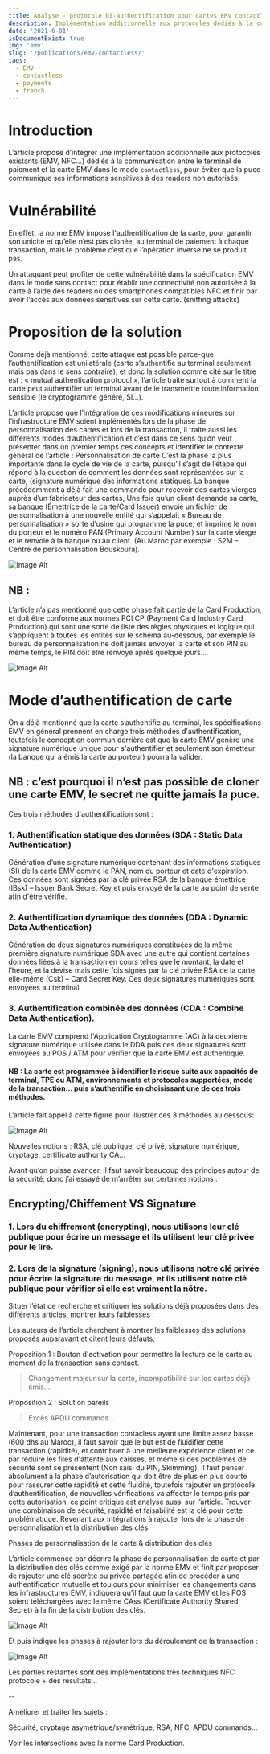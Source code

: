 ```yaml
---
title: Analyse - protocole bi-authentification pour cartes EMV contactless
description: Implémentation additionnelle aux protocoles dédiés à la communication entre le terminal de paiement et la carte EMV en mode contactless, pour éviter que la puce communique ses informations sensitives à des readers non-autorisés.
date: '2021-6-01'
isDocumentExist: true
img: 'emv'
slug: '/publications/emv-contactless/'
tags:
  - EMV
  - contactless
  - payments
  - french
---
```


# Introduction

L’article propose d’intégrer une implémentation additionnelle aux protocoles existants (EMV, NFC…) dédiés à la communication entre le terminal de paiement et la carte EMV dans le mode `contactless`, pour éviter que la puce communique ses informations sensitives à des readers non autorisés.

# Vulnérabilité

En effet, la norme EMV impose l'authentification de la carte, pour garantir son unicité et qu’elle n’est pas clonée, au terminal de paiement à chaque transaction, mais le problème c’est que l’opération inverse ne se produit pas.

Un attaquant peut profiter de cette vulnérabilité dans la spécification EMV dans le mode sans contact pour établir une connectivité non autorisée à la carte à l’aide des readers ou des smartphones compatibles NFC et finir par avoir l’accès aux données sensitives sur cette carte. (sniffing attacks)

# Proposition de la solution

Comme déjà mentionné, cette attaque est possible parce-que l’authentification est unilatérale (carte s’authentifie au terminal seulement mais pas dans le sens contraire), et donc la solution comme cité sur le titre est : « mutual authentication protocol », l’article traite surtout à comment la carte peut authentifier un terminal avant de le transmettre toute information sensible (le cryptogramme généré, SI…).

L’article propose que l’intégration de ces modifications mineures sur l’infrastructure EMV soient implémentés lors de la phase de personnalisation des cartes et lors de la transaction, il traite aussi les différents modes d’authentification et c’est dans ce sens qu’on veut présenter dans un premier temps ces concepts et identifier le contexte général de l’article :
Personnalisation de carte
C’est la phase la plus importante dans le cycle de vie de la carte, puisqu’il s’agit de l’étape qui répond à la question de comment les données sont représentées sur la carte, (signature numérique des informations statiques.
La banque précédemment a déjà fait une commande pour recevoir des cartes vierges auprès d’un fabricateur des cartes,
Une fois qu’un client demande sa carte, sa banque (Émettrice de la carte/Card Issuer) envoie un fichier de personnalisation à une nouvelle entité qui s’appelait « Bureau de personnalisation » sorte d’usine qui programme la puce, et imprime le nom du porteur et le numéro PAN (Primary Account Number) sur la carte vierge et le renvoie à la banque ou au client. (Au Maroc par exemple : S2M – Centre de personnalisation Bouskoura).

![Image Alt](./pic1.png)

## NB :

L’article n’a pas mentionné que cette phase fait partie de la Card Production, et doit être conforme aux normes PCI CP (Payment Card Industry Card Production) qui sont une sorte de liste des règles physiques et logique qui s’appliquent à toutes les entités sur le schéma au-dessous, par exemple le bureau de personnalisation ne doit jamais envoyer la carte et son PIN au même temps, le PIN doit être renvoyé après quelque jours…

![Image Alt](./pic2.png)

# Mode d’authentification de carte

On a déjà mentionné que la carte s’authentifie au terminal, les spécifications EMV en général prennent en charge trois méthodes d'authentification, toutefois le concept en commun derrière est que la carte EMV génère une signature numérique unique pour s'authentifier et seulement son émetteur (la banque qui a émis la carte au porteur) pourra la valider.

## NB : c’est pourquoi il n’est pas possible de cloner une carte EMV, le secret ne quitte jamais la puce.

Ces trois méthodes d'authentification sont :

### 1. Authentification statique des données (SDA : Static Data Authentication)

Génération d’une signature numérique contenant des informations statiques (SI) de la carte EMV comme le PAN, nom du porteur et date d'expiration.
Ces données sont signées par la clé privée RSA de la banque émettrice (IBsk) – Issuer Bank Secret Key et puis envoyé de la carte au point de vente afin d'être vérifié.

### 2. Authentification dynamique des données (DDA : Dynamic Data Authentication)

Génération de deux signatures numériques constituées de la même première signature numérique SDA avec une autre qui contient certaines données liées à la transaction en cours telles que le montant, la date et l’heure, et la devise mais cette fois signés par la clé privée RSA de la carte elle-même (Csk) – Card Secret Key.
Ces deux signatures numériques sont envoyées au terminal.

### 3. Authentification combinée des données (CDA : Combine Data Authentication).

La carte EMV comprend l'Application Cryptogramme (AC) à la deuxième signature numérique utilisée dans le DDA puis ces deux signatures sont envoyées au POS / ATM pour vérifier que la carte EMV est authentique.

#### NB : La carte est programmée à identifier le risque suite aux capacités de terminal, TPE ou ATM, environnements et protocoles supportées, mode de la transaction… puis s’authentifie en choisissant une de ces trois méthodes.

L’article fait appel à cette figure pour illustrer ces 3 méthodes au dessous:

![Image Alt](./pic3.png)

Nouvelles notions : RSA, clé publique, clé privé, signature numérique, cryptage, certificate authority CA…

Avant qu’on puisse avancer, il faut savoir beaucoup des principes autour de la sécurité, donc j’ai essayé de m’arrêter sur certaines notions :

## Encrypting/Chiffement VS Signature

### 1. Lors du chiffrement (encrypting), nous utilisons leur clé publique pour écrire un message et ils utilisent leur clé privée pour le lire.

### 2. Lors de la signature (signing), nous utilisons notre clé privée pour écrire la signature du message, et ils utilisent notre clé publique pour vérifier si elle est vraiment la nôtre.

Situer l’état de recherche et critiquer les solutions déjà proposées dans des différents articles, montrer leurs faiblesses :

Les auteurs de l’article cherchent à montrer les faiblesses des solutions proposés auparavant et citent leurs défauts,

Proposition 1 : Bouton d'activation pour permettre la lecture de la carte au moment de la transaction sans contact.

> Changement majeur sur la carte, incompatibilité sur les cartes déjà émis…

Proposition 2 : Solution pareils

> Excès APDU commands…

Maintenant, pour une transaction contacless ayant une limite assez basse (600 dhs au Maroc), il faut savoir que le but est de fluidifier cette transaction (rapidité), et contribuer à une meilleure expérience client et ce par réduire les files d'attente aux caisses, et même si des problèmes de sécurité sont se présentent (Non saisi du PIN, Skimming), il faut penser absolument à la phase d’autorisation qui doit être de plus en plus courte pour rassurer cette rapidité et cette fluidité, toutefois rajouter un protocole d’authentification, de nouvelles vérifications va affecter le temps pris par cette autorisation, ce point critique est analysé aussi sur l’article.
Trouver une combinaison de sécurité, rapidité et faisabilité est la clé pour cette problématique.
Revenant aux intégrations à rajouter lors de la phase de personnalisation et la distribution des clés

Phases de personnalisation de la carte & distribution des clés

L’article commence par décrire la phase de personnalisation de carte et par la distribution des clés comme exigé par la norme EMV et finit par proposer de rajouter une clé secrète ou privée partagée afin de procéder à une authentification mutuelle et toujours pour minimiser les changements dans les infrastructures EMV, indiquera qu’il faut que la carte EMV et les POS soient téléchargées avec le même CAss (Certificate Authority Shared Secret) à la fin de la distribution des clés.

![Image Alt](./pic4.png)

Et puis indique les phases à rajouter lors du déroulement de la transaction :

![Image Alt](./pic5.png)

Les parties restantes sont des implémentations très techniques NFC protocole + des résultats…

--

Améliorer et traiter les sujets :

Sécurité, cryptage asymétrique/symétrique, RSA, NFC, APDU commands…

Voir les intersections avec la norme Card Production.
